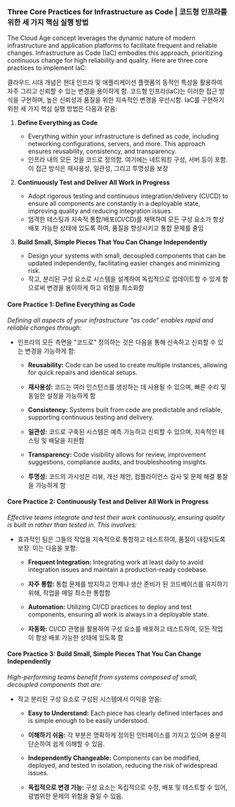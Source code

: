 ### Three Core Practices for Infrastructure as Code | 코드형 인프라를 위한 세 가지 핵심 실행 방법

The Cloud Age concept leverages the dynamic nature of modern infrastructure and application platforms to facilitate frequent and reliable changes. Infrastructure as Code (IaC) embodies this approach, prioritizing continuous change for high reliability and quality. Here are three core practices to implement IaC:

클라우드 시대 개념은 현대 인프라 및 애플리케이션 플랫폼의 동적인 특성을 활용하여 자주 그리고 신뢰할 수 있는 변경을 용이하게 함. 코드형 인프라(IaC)는 이러한 접근 방식을 구현하며, 높은 신뢰성과 품질을 위한 지속적인 변경을 우선시함. IaC를 구현하기 위한 세 가지 핵심 실행 방법은 다음과 같음:

1. **Define Everything as Code**

    - Everything within your infrastructure is defined as code, including networking configurations, servers, and more. This approach ensures reusability, consistency, and transparency.
    - 인프라 내의 모든 것을 코드로 정의함. 여기에는 네트워킹 구성, 서버 등이 포함. 이 접근 방식은 재사용성, 일관성, 그리고 투명성을 보장

2. **Continuously Test and Deliver All Work in Progress**

    - Adopt rigorous testing and continuous integration/delivery (CI/CD) to ensure all components are constantly in a deployable state, improving quality and reducing integration issues.
    - 엄격한 테스팅과 지속적 통합/배포(CI/CD)를 채택하여 모든 구성 요소가 항상 배포 가능한 상태에 있도록 하여, 품질을 향상시키고 통합 문제를 줄임

3. **Build Small, Simple Pieces That You Can Change Independently**
    - Design your systems with small, decoupled components that can be updated independently, facilitating easier changes and minimizing risk.
    - 작고, 분리된 구성 요소로 시스템을 설계하여 독립적으로 업데이트할 수 있게 함으로써 변경을 용이하게 하고 위험을 최소화함

#### Core Practice 1: Define Everything as Code

_Defining all aspects of your infrastructure "as code" enables rapid and reliable changes through:_

- 인프라의 모든 측면을 "코드로" 정의하는 것은 다음을 통해 신속하고 신뢰할 수 있는 변경을 가능하게 함:

  - **Reusability:** Code can be used to create multiple instances, allowing for quick repairs and identical setups.
  - **재사용성:** 코드는 여러 인스턴스를 생성하는 데 사용될 수 있으며, 빠른 수리 및 동일한 설정을 가능하게 함

  - **Consistency:** Systems built from code are predictable and reliable, supporting continuous testing and delivery.
  - **일관성:** 코드로 구축된 시스템은 예측 가능하고 신뢰할 수 있으며, 지속적인 테스팅 및 배달을 지원함

  - **Transparency:** Code visibility allows for review, improvement suggestions, compliance audits, and troubleshooting insights.
  - **투명성:** 코드의 가시성은 리뷰, 개선 제안, 컴플라이언스 감사 및 문제 해결 통찰을 가능하게 함

#### Core Practice 2: Continuously Test and Deliver All Work in Progress

_Effective teams integrate and test their work continuously, ensuring quality is built in rather than tested in. This involves:_

- 효과적인 팀은 그들의 작업을 지속적으로 통합하고 테스트하여, 품질이 내장되도록 보장. 이는 다음을 포함:

  - **Frequent Integration:** Integrating work at least daily to avoid integration issues and maintain a production-ready codebase.
  - **자주 통합:** 통합 문제를 방지하고 언제나 생산 준비가 된 코드베이스를 유지하기 위해, 작업을 매일 최소한 통합함

  - **Automation:** Utilizing CI/CD practices to deploy and test components, ensuring all work is always in a deployable state.
  - **자동화:** CI/CD 관행을 활용하여 구성 요소를 배포하고 테스트하여, 모든 작업이 항상 배포 가능한 상태에 있도록 함

#### Core Practice 3: Build Small, Simple Pieces That You Can Change Independently

_High-performing teams benefit from systems composed of small, decoupled components that are:_

- 작고 분리된 구성 요소로 구성된 시스템에서 이익을 얻음:

  - **Easy to Understand:** Each piece has clearly defined interfaces and is simple enough to be easily understood.
  - **이해하기 쉬움:** 각 부분은 명확하게 정의된 인터페이스를 가지고 있으며 충분히 단순하여 쉽게 이해할 수 있음.

  - **Independently Changeable:** Components can be modified, deployed, and tested in isolation, reducing the risk of widespread issues.
  - **독립적으로 변경 가능:** 구성 요소는 독립적으로 수정, 배포 및 테스트할 수 있어, 광범위한 문제의 위험을 줄일 수 있음.
